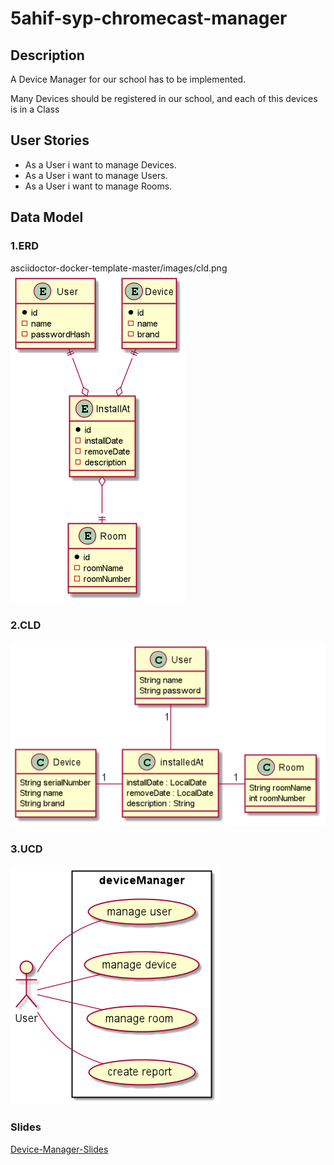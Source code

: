 # 5ahif-syp-chromecast-manager
 
## Description 
A Device Manager for our school has to be implemented.

Many Devices should be registered in our school, and each of this devices is in a Class


## User Stories

* As a User i want to manage Devices.
* As a User i want to manage Users.
* As a User i want to manage Rooms.

## Data Model

### 1.ERD
asciidoctor-docker-template-master/images/cld.png
![image](asciidoctor-docker-template-master/images/erd.png)

### 2.CLD
![image](asciidoctor-docker-template-master/images/cld.png)

### 3.UCD
![image](asciidoctor-docker-template-master/images/ucd.png)

### Slides
[Device-Manager-Slides](https://paatz.github.io/device-manager-slides/slides/demo.html#/)
